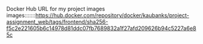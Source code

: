 Docker Hub URL for my project images images:::::::https://hub.docker.com/repository/docker/kaubanks/project-assignment_web/tags/frontend/sha256-f5c2e221605b6c14978d81ddc07fb7689832a1f27afd209626b94c5227a6e85c
